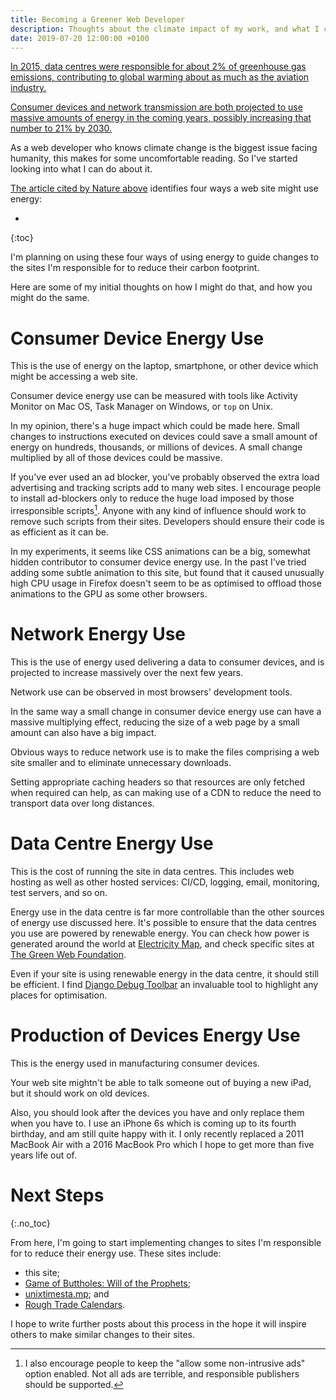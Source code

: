 ```yaml
---
title: Becoming a Greener Web Developer
description: Thoughts about the climate impact of my work, and what I can do about that impact.
date: 2019-07-20 12:00:00 +0100
---
```


[In 2015, data centres were responsible for about 2% of greenhouse gas emissions, contributing to global warming about as much as the aviation industry.](https://www.theguardian.com/environment/2015/sep/25/server-data-centre-emissions-air-travel-web-google-facebook-greenhouse-gas)

[Consumer devices and network transmission are both projected to use massive amounts of energy in the coming years, possibly increasing that number to 21% by 2030.](https://www.nature.com/articles/d41586-018-06610-y)

As a web developer who knows climate change is the biggest issue facing humanity, this makes for some uncomfortable reading. So I've started looking into what I can do about it.

[The article cited by Nature above](https://www.mdpi.com/2078-1547/6/1/117/htm) identifies four ways a web site might use energy:

* 
{:toc}


I'm planning on using these four ways of using energy to guide changes to the sites I'm responsible for to reduce their carbon footprint.

Here are some of my initial thoughts on how I might do that, and how you might do the same.


# Consumer Device Energy Use

This is the use of energy on the laptop, smartphone, or other device which might be accessing a web site.

Consumer device energy use can be measured with tools like Activity Monitor on Mac OS, Task Manager on Windows, or `top` on Unix.

In my opinion, there's a huge impact which could be made here. Small changes to instructions executed on devices could save a small amount of energy on hundreds, thousands, or millions of devices. A small change multiplied by all of those devices could be massive.

If you've ever used an ad blocker, you've probably observed the extra load advertising and tracking scripts add to many web sites. I encourage people to install ad-blockers only to reduce the huge load imposed by those irresponsible scripts[^dont-block-everything]. Anyone with any kind of influence should work to remove such scripts from their sites. Developers should ensure their code is as efficient as it can be.

In my experiments, it seems like CSS animations can be a big, somewhat hidden contributor to consumer device energy use. In the past I've tried adding some subtle animation to this site, but found that it caused unusually high CPU usage in Firefox doesn't seem to be as optimised to offload those animations to the GPU as some other browsers. 


# Network Energy Use

This is the use of energy used delivering a data to consumer devices, and is projected to increase massively over the next few years.

Network use can be observed in most browsers' development tools.

In the same way a small change in consumer device energy use can have a massive multiplying effect, reducing the size of a web page by a small amount can also have a big impact.

Obvious ways to reduce network use is to make the files comprising a web site smaller and to eliminate unnecessary downloads.

Setting appropriate caching headers so that resources are only fetched when required can help, as can making use of a CDN to reduce the need to transport data over long distances.


# Data Centre Energy Use

This is the cost of running the site in data centres. This includes web hosting as well as other hosted services: CI/CD, logging, email, monitoring, test servers, and so on.

Energy use in the data centre is far more controllable than the other sources of energy use discussed here. It's possible to ensure that the data centres you use are powered by renewable energy. You can check how power is generated around the world at [Electricity Map](https://www.electricitymap.org), and check specific sites at [The Green Web Foundation](https://www.thegreenwebfoundation.org).

Even if your site is using renewable energy in the data centre, it should still be efficient. I find [Django Debug Toolbar](https://django-debug-toolbar.readthedocs.io/) an invaluable tool to highlight any places for optimisation.


# Production of Devices Energy Use

This is the energy used in manufacturing consumer devices.

Your web site mightn't be able to talk someone out of buying a new iPad, but it should work on old devices.

Also, you should look after the devices you have and only replace them when you have to. I use an iPhone 6s which is coming up to its fourth birthday, and am still quite happy with it. I only recently replaced a 2011 MacBook Air with a 2016 MacBook Pro which I hope to get more than five years life out of.


# Next Steps
{:.no_toc}

From here, I'm going to start implementing changes to sites I'm responsible for to reduce their energy use. These sites include:

 * this site;
 * [Game of Buttholes: Will of the Prophets](http://gagh.biz/game);
 * [unixtimesta.mp](https://www.unixtimesta.mp); and
 * [Rough Trade Calendars](https://rough-trade-calendar.herokuapp.com).

I hope to write further posts about this process in the hope it will inspire others to make similar changes to their sites.


[^dont-block-everything]: I also encourage people to keep the "allow some non-intrusive ads" option enabled. Not all ads are terrible, and responsible publishers should be supported.

